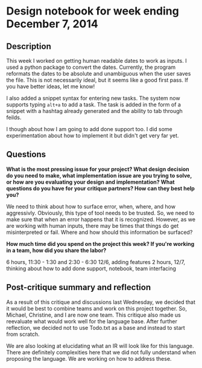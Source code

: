 # Design notebook for week ending December 7, 2014

## Description

This week I worked on getting human readable dates to work as inputs. I
used a python package to convert the dates. Currently, the program
reformats the dates to be absolute and unambiguous when the user
saves the file. This is not necessarily ideal, but it seems like 
a good first pass. If you have better ideas, let me know!

I also added a snippet syntax for entering new tasks. The system
now supports typing `alt+a` to add a task. The task is added in the 
form of a snippet with a hashtag already generated and the ability to
tab through feilds. 

I though about how I am going to add done support too. I did some 
experimentation about how to implement it but didn't get very far
yet.

## Questions

**What is the most pressing issue for your project? What design decision do
you need to make, what implementation issue are you trying to solve, or how
are you evaluating your design and implementation? What questions do you have 
for your critique partners? How can they best help
you?**

We need to think about how to surface error, when, where, and how aggressivly. 
Obviously, this type of tool needs to be trusted. So, we need to make sure
that when an error happens that it is recognized. However, as we are working
with human inputs, there may be times that things do get misinterpreted or
fail. Where and how should this information be surfaced?

**How much time did you spend on the project this week? If you're working in a
team, how did you share the labor?**

6 hours, 11:30 - 1:30 and 2:30 - 6:30 12/6, adding features
2 hours, 12/7, thinking about how to add done support, notebook, team interfacing


## Post-critique summary and reflection

As a result of this critique and discussions last Wednesday, we decided that it would be best to combine
teams and work on this project together. So, Michael, Christine, and I are now one team. This critique 
also made us reevaluate what would work well for the language base. After further reflection, we decided not 
to use Todo.txt as a base and instead to start from scratch.

We are also looking at elucidating what an IR will look like for this language. There are definitely complexities
here that we did not fully understand when proposing the language. We are working on how to address these.
